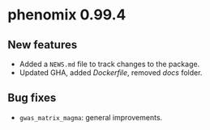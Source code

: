 # phenomix 0.99.4

## New features

* Added a `NEWS.md` file to track changes to the package.
* Updated GHA, added *Dockerfile*, removed *docs* folder. 


## Bug fixes 

* `gwas_matrix_magma`: general improvements. 

